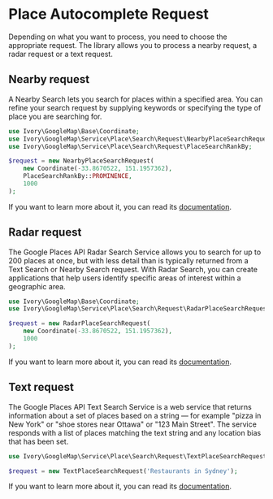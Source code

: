 # Place Autocomplete Request

Depending on what you want to process, you need to choose the appropriate request. The library allows you to process 
a nearby request, a radar request or a text request.

## Nearby request

A Nearby Search lets you search for places within a specified area. You can refine your search request by supplying 
keywords or specifying the type of place you are searching for.

``` php
use Ivory\GoogleMap\Base\Coordinate;
use Ivory\GoogleMap\Service\Place\Search\Request\NearbyPlaceSearchRequest;
use Ivory\GoogleMap\Service\Place\Search\Request\PlaceSearchRankBy;

$request = new NearbyPlaceSearchRequest(
    new Coordinate(-33.8670522, 151.1957362),
    PlaceSearchRankBy::PROMINENCE,
    1000
);
```

If you want to learn more about it, you can read its 
[documentation](/docs/service/place/search/place_search_nearby_request.md).

## Radar request

The Google Places API Radar Search Service allows you to search for up to 200 places at once, but with less detail 
than is typically returned from a Text Search or Nearby Search request. With Radar Search, you can create applications 
that help users identify specific areas of interest within a geographic area.

``` php
use Ivory\GoogleMap\Base\Coordinate;
use Ivory\GoogleMap\Service\Place\Search\Request\RadarPlaceSearchRequest;

$request = new RadarPlaceSearchRequest(
    new Coordinate(-33.8670522, 151.1957362),
    1000
);
```

If you want to learn more about it, you can read its 
[documentation](/docs/service/place/search/place_search_radar_request.md).

## Text request

The Google Places API Text Search Service is a web service that returns information about a set of places based on a 
string — for example "pizza in New York" or "shoe stores near Ottawa" or "123 Main Street". The service responds with a 
list of places matching the text string and any location bias that has been set.

``` php
use Ivory\GoogleMap\Service\Place\Search\Request\TextPlaceSearchRequest;

$request = new TextPlaceSearchRequest('Restaurants in Sydney');
```

If you want to learn more about it, you can read its 
[documentation](/docs/service/place/search/place_search_text_request.md).
